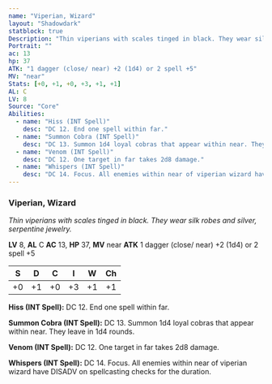 ```yaml
---
name: "Viperian, Wizard"
layout: "Shadowdark"
statblock: true
Description: "Thin viperians with scales tinged in black. They wear silk robes and silver, serpentine jewelry."
Portrait: ""
ac: 13
hp: 37
ATK: "1 dagger (close/ near) +2 (1d4) or 2 spell +5"
MV: "near"
Stats: [+0, +1, +0, +3, +1, +1]
AL: C
LV: 8
Source: "Core"
Abilities:
  - name: "Hiss (INT Spell)"
    desc: "DC 12. End one spell within far."
  - name: "Summon Cobra (INT Spell)"
    desc: "DC 13. Summon 1d4 loyal cobras that appear within near. They leave in 1d4 rounds."
  - name: "Venom (INT Spell)"
    desc: "DC 12. One target in far takes 2d8 damage."
  - name: "Whispers (INT Spell)"
    desc: "DC 14. Focus. All enemies within near of viperian wizard have DISADV on spellcasting checks for the duration."
---
```


### Viperian, Wizard

_Thin viperians with scales tinged in black. They wear silk robes and silver, serpentine jewelry._

**LV** 8, **AL** C
**AC** 13, **HP** 37, **MV** near
**ATK** 1 dagger (close/ near) +2 (1d4) or 2 spell +5

|  S  |  D  |  C  |  I  |  W  |  Ch  |
|:---:|:---:|:---:|:---:|:---:|:----:|
| +0 | +1 | +0 | +3 | +1 | +1 |

**Hiss (INT Spell):** DC 12. End one spell within far.

**Summon Cobra (INT Spell):** DC 13. Summon 1d4 loyal cobras that appear within near. They leave in 1d4 rounds.

**Venom (INT Spell):** DC 12. One target in far takes 2d8 damage.

**Whispers (INT Spell):** DC 14. Focus. All enemies within near of viperian wizard have DISADV on spellcasting checks for the duration.

